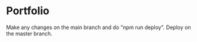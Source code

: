 # Portfolio

Make any changes on the main branch and do "npm run deploy".
Deploy on the master branch.